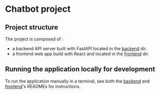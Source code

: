 # Chatbot project
## Project structure

The project is composed of :

* a backend API server built with FastAPI located in the [backend](back) dir.
* a frontend web app build with React and located in the [frontend](front) dir.

## Running the application locally for development

To run the application manually in a terminal, see both the [backend](back/README.md) and [frontend](front/README.md)'s READMEs for instructions.